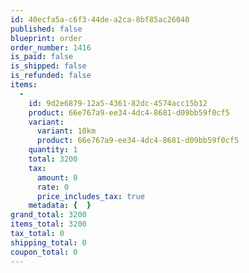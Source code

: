```yaml
---
id: 40ecfa5a-c6f3-44de-a2ca-8bf85ac26040
published: false
blueprint: order
order_number: 1416
is_paid: false
is_shipped: false
is_refunded: false
items:
  -
    id: 9d2e6879-12a5-4361-82dc-4574acc15b12
    product: 66e767a9-ee34-4dc4-8681-d09bb59f0cf5
    variant:
      variant: 10km
      product: 66e767a9-ee34-4dc4-8681-d09bb59f0cf5
    quantity: 1
    total: 3200
    tax:
      amount: 0
      rate: 0
      price_includes_tax: true
    metadata: {  }
grand_total: 3200
items_total: 3200
tax_total: 0
shipping_total: 0
coupon_total: 0
---
```

